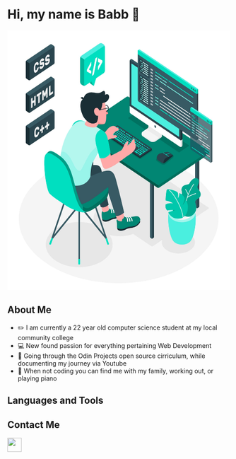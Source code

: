 # Hi, my name is Babb :wave:

<img src="Images/MainImageGithub.jpg" width="588" height="588">




## About Me

* :pencil2: I am currently a 22 year old computer science student at my local community college
* :computer: New found passion for everything pertaining Web Development
* :calendar: Going through the Odin Projects open source cirriculum, while documenting my journey via Youtube
* :running: When not coding you can find me with my family, working out, or playing piano



## Languages and Tools








## Contact Me

<img height="32" width="32" src="https://cdn.jsdelivr.net/npm/simple-icons@v9/icons/[YouTube].svg" />





